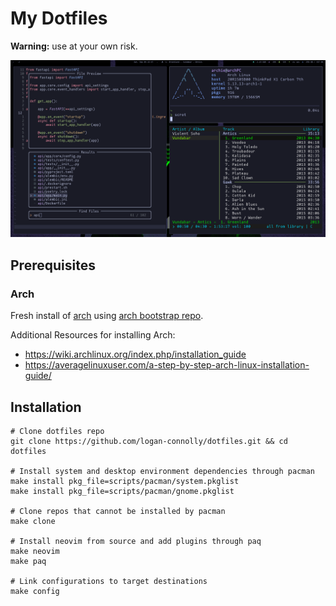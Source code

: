 # My Dotfiles

**Warning:** use at your own risk.

![](docs/screenshots/01-screenshot.png)

## Prerequisites

### Arch

Fresh install of [arch](https://archlinux.org/) using [arch bootstrap repo](https://github.com/logan-connolly/bootstrap-arch).

Additional Resources for installing Arch:

- https://wiki.archlinux.org/index.php/installation_guide
- https://averagelinuxuser.com/a-step-by-step-arch-linux-installation-guide/


## Installation

```shell
# Clone dotfiles repo
git clone https://github.com/logan-connolly/dotfiles.git && cd dotfiles

# Install system and desktop environment dependencies through pacman
make install pkg_file=scripts/pacman/system.pkglist
make install pkg_file=scripts/pacman/gnome.pkglist

# Clone repos that cannot be installed by pacman
make clone

# Install neovim from source and add plugins through paq
make neovim
make paq

# Link configurations to target destinations
make config
```
